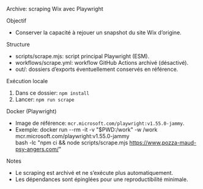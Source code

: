 Archive: scraping Wix avec Playwright

Objectif
- Conserver la capacité à rejouer un snapshot du site Wix d’origine.

Structure
- scripts/scrape.mjs: script principal Playwright (ESM).
- workflows/scrape.yml: workflow GitHub Actions archivé (désactivé).
- out/: dossiers d’exports éventuellement conservés en référence.

Exécution locale
1) Dans ce dossier: `npm install`
2) Lancer: `npm run scrape`

Docker (Playwright)
- Image de référence: `mcr.microsoft.com/playwright:v1.55.0-jammy`.
- Exemple:
  docker run --rm -it -v "$PWD:/work" -w /work \
    mcr.microsoft.com/playwright:v1.55.0-jammy \
    bash -lc "npm ci && node scripts/scrape.mjs https://www.pozza-maud-psy-angers.com/"

Notes
- Le scraping est archivé et ne s’exécute plus automatiquement.
- Les dépendances sont épinglées pour une reproductibilité minimale.

